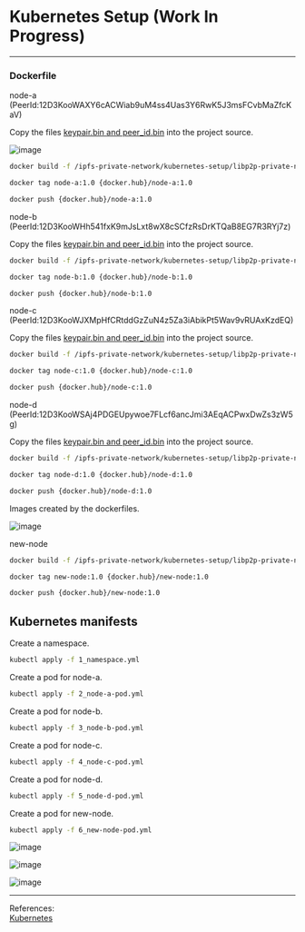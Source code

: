 # Kubernetes Setup (Work In Progress)


<hr>

### Dockerfile

node-a (PeerId:12D3KooWAXY6cACWiab9uM4ss4Uas3Y6RwK5J3msFCvbMaZfcKaV)

Copy the files [keypair.bin and peer_id.bin](https://github.com/gcp-development/ipfs-private-network/tree/main/kubernetes-setup/libp2p-private-network/bootstrap/12D3KooWAXY6cACWiab9uM4ss4Uas3Y6RwK5J3msFCvbMaZfcKaV) into the project source.

![image](https://user-images.githubusercontent.com/76512851/236635561-1f97c777-1a35-4fbf-8dd0-8953b3c4fd82.png)

```bash
docker build -f /ipfs-private-network/kubernetes-setup/libp2p-private-network/node-a-dockerfile.dev -t node-a:1.0 .
```

```bash
docker tag node-a:1.0 {docker.hub}/node-a:1.0
```

```bash
docker push {docker.hub}/node-a:1.0
```

node-b (PeerId:12D3KooWHh541fxK9mJsLxt8wX8cSCfzRsDrKTQaB8EG7R3RYj7z)

Copy the files [keypair.bin and peer_id.bin](https://github.com/gcp-development/ipfs-private-network/tree/main/kubernetes-setup/libp2p-private-network/bootstrap/12D3KooWHh541fxK9mJsLxt8wX8cSCfzRsDrKTQaB8EG7R3RYj7z) into the project source.

```bash
docker build -f /ipfs-private-network/kubernetes-setup/libp2p-private-network/node-b-dockerfile.dev -t node-b:1.0 .
```

```bash
docker tag node-b:1.0 {docker.hub}/node-b:1.0
```

```bash
docker push {docker.hub}/node-b:1.0
```

node-c (PeerId:12D3KooWJXMpHfCRtddGzZuN4z5Za3iAbikPt5Wav9vRUAxKzdEQ)

Copy the files [keypair.bin and peer_id.bin](https://github.com/gcp-development/ipfs-private-network/tree/main/kubernetes-setup/libp2p-private-network/bootstrap/12D3KooWJXMpHfCRtddGzZuN4z5Za3iAbikPt5Wav9vRUAxKzdEQ) into the project source.

```bash
docker build -f /ipfs-private-network/kubernetes-setup/libp2p-private-network/node-c-dockerfile.dev -t node-c:1.0 .
```

```bash
docker tag node-c:1.0 {docker.hub}/node-c:1.0
```

```bash
docker push {docker.hub}/node-c:1.0
```

node-d (PeerId:12D3KooWSAj4PDGEUpywoe7FLcf6ancJmi3AEqACPwxDwZs3zW5g)

Copy the files [keypair.bin and peer_id.bin](https://github.com/gcp-development/ipfs-private-network/tree/main/kubernetes-setup/libp2p-private-network/bootstrap/12D3KooWSAj4PDGEUpywoe7FLcf6ancJmi3AEqACPwxDwZs3zW5g) into the project source.

```bash
docker build -f /ipfs-private-network/kubernetes-setup/libp2p-private-network/node-d-dockerfile.dev -t node-d:1.0 .
```

```bash
docker tag node-d:1.0 {docker.hub}/node-d:1.0
```

```bash
docker push {docker.hub}/node-d:1.0
```

Images created by the dockerfiles.

![image](https://user-images.githubusercontent.com/76512851/236635848-4de01a93-4cbf-4bb2-9a99-912cd3f1509f.png)

new-node

```bash
docker build -f /ipfs-private-network/kubernetes-setup/libp2p-private-network/node-d-dockerfile.dev -t new-node:1.0 .
```

```bash
docker tag new-node:1.0 {docker.hub}/new-node:1.0
```

```bash
docker push {docker.hub}/new-node:1.0
```

## Kubernetes manifests

Create a namespace.

```bash
kubectl apply -f 1_namespace.yml
```

Create a pod for node-a.
```bash
kubectl apply -f 2_node-a-pod.yml
```

Create a pod for node-b.
```bash
kubectl apply -f 3_node-b-pod.yml
```

Create a pod for node-c.
```bash
kubectl apply -f 4_node-c-pod.yml
```

Create a pod for node-d.
```bash
kubectl apply -f 5_node-d-pod.yml
```

Create a pod for new-node.
```bash
kubectl apply -f 6_new-node-pod.yml
```

![image](https://user-images.githubusercontent.com/76512851/236633007-8db19213-71a2-45b7-9621-d48ddda6fede.png)


![image](https://user-images.githubusercontent.com/76512851/236633865-c8003f54-1219-4f63-83a7-bf6a574d70ce.png)


![image](https://user-images.githubusercontent.com/76512851/236633883-eb0d697e-874e-4b1b-b157-5158da8c4513.png)

<hr>

References:<br>
[Kubernetes](https://kubernetes.io/docs/home/)<br>
